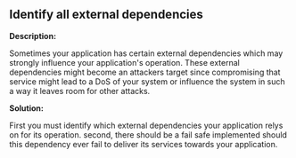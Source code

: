 Identify all external dependencies
-------

**Description:**

Sometimes your application has certain external dependencies which may strongly
influence your application's operation. These external dependencies
might become an attackers target since compromising that service might lead to
a DoS of your system or influence the system in such a way it leaves room for other 
attacks.

**Solution:**

First you must identify which external dependencies your application relys on 
for its operation. second, there should be a fail safe implemented should this dependency ever
fail to deliver its services towards your application. 



   
